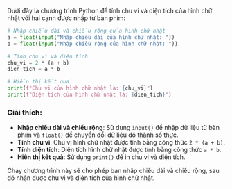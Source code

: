 Dưới đây là chương trình Python để tính chu vi và diện tích của hình chữ nhật với hai cạnh được nhập từ bàn phím:

```python
# Nhập chiều dài và chiều rộng của hình chữ nhật
a = float(input("Nhập chiều dài của hình chữ nhật: "))
b = float(input("Nhập chiều rộng của hình chữ nhật: "))

# Tính chu vi và diện tích
chu_vi = 2 * (a + b)
dien_tich = a * b

# Hiển thị kết quả
print(f"Chu vi của hình chữ nhật là: {chu_vi}")
print(f"Diện tích của hình chữ nhật là: {dien_tich}")
```

### Giải thích:
- **Nhập chiều dài và chiều rộng**: Sử dụng `input()` để nhập dữ liệu từ bàn phím và `float()` để chuyển đổi dữ liệu đó thành số thực.
- **Tính chu vi**: Chu vi hình chữ nhật được tính bằng công thức `2 * (a + b)`.
- **Tính diện tích**: Diện tích hình chữ nhật được tính bằng công thức `a * b`.
- **Hiển thị kết quả**: Sử dụng `print()` để in chu vi và diện tích.

Chạy chương trình này sẽ cho phép bạn nhập chiều dài và chiều rộng, sau đó nhận được chu vi và diện tích của hình chữ nhật.
